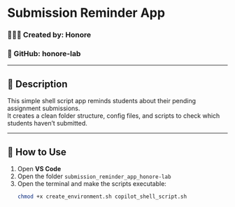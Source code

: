 # Submission Reminder App

### 👨🏾‍💻 Created by: Honore
### 🧰 GitHub: honore-lab

---

## 📘 Description
This simple shell script app reminds students about their pending assignment submissions.  
It creates a clean folder structure, config files, and scripts to check which students haven’t submitted.

---

## 🧩 How to Use

1. Open **VS Code**
2. Open the folder `submission_reminder_app_honore-lab`
3. Open the terminal and make the scripts executable:
   ```bash
   chmod +x create_environment.sh copilot_shell_script.sh
